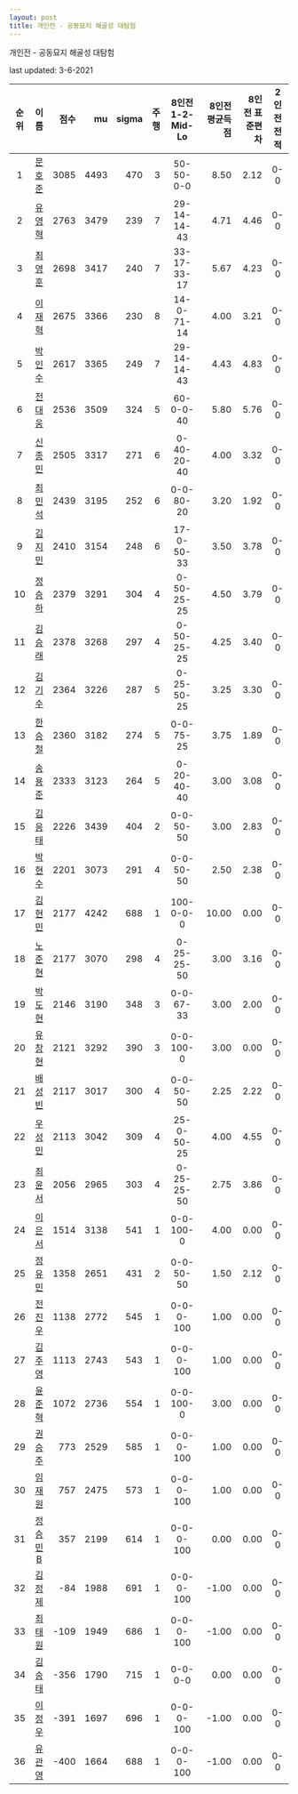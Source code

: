 ```yaml
---
layout: post
title: 개인전 - 공동묘지 해골성 대탐험
---
```



개인전 - 공동묘지 해골성 대탐험


last updated: 3-6-2021

| 순위 | 이름 | 점수 | mu | sigma | 주행 | 8인전 1-2-Mid-Lo | 8인전 평균득점 | 8인전 표준편차 | 2인전 전적 |
|:---:|:---:|---:|---:|---:|---:|:---:|---:|---:|:---:|
| 1 | [문호준](../munhojun) | 3085 | 4493 | 470 | 3 | 50-50-0-0 | 8.50 | 2.12 | 0-0 |
| 2 | [유영혁](../yuyeonghyeok) | 2763 | 3479 | 239 | 7 | 29-14-14-43 | 4.71 | 4.46 | 0-0 |
| 3 | [최영훈](../choiyeonghun) | 2698 | 3417 | 240 | 7 | 33-17-33-17 | 5.67 | 4.23 | 0-0 |
| 4 | [이재혁](../ijaehyeok) | 2675 | 3366 | 230 | 8 | 14-0-71-14 | 4.00 | 3.21 | 0-0 |
| 5 | [박인수](../bakinsu) | 2617 | 3365 | 249 | 7 | 29-14-14-43 | 4.43 | 4.83 | 0-0 |
| 6 | [전대웅](../jeondaewoong) | 2536 | 3509 | 324 | 5 | 60-0-0-40 | 5.80 | 5.76 | 0-0 |
| 7 | [신종민](../shinjongmin) | 2505 | 3317 | 271 | 6 | 0-40-20-40 | 4.00 | 3.32 | 0-0 |
| 8 | [최민석](../choiminseok) | 2439 | 3195 | 252 | 6 | 0-0-80-20 | 3.20 | 1.92 | 0-0 |
| 9 | [김지민](../gimjimin) | 2410 | 3154 | 248 | 6 | 17-0-50-33 | 3.50 | 3.78 | 0-0 |
| 10 | [정승하](../jeongseungha) | 2379 | 3291 | 304 | 4 | 0-50-25-25 | 4.50 | 3.79 | 0-0 |
| 11 | [김승래](../gimseungrae) | 2378 | 3268 | 297 | 4 | 0-50-25-25 | 4.25 | 3.40 | 0-0 |
| 12 | [김기수](../gimgisu) | 2364 | 3226 | 287 | 5 | 0-25-50-25 | 3.25 | 3.30 | 0-0 |
| 13 | [한승철](../hanseungcheol) | 2360 | 3182 | 274 | 5 | 0-0-75-25 | 3.75 | 1.89 | 0-0 |
| 14 | [송용준](../songyongjun) | 2333 | 3123 | 264 | 5 | 0-20-40-40 | 3.00 | 3.08 | 0-0 |
| 15 | [김응태](../gimeungtae) | 2226 | 3439 | 404 | 2 | 0-0-50-50 | 3.00 | 2.83 | 0-0 |
| 16 | [박현수](../bakhyeonsu) | 2201 | 3073 | 291 | 4 | 0-0-50-50 | 2.50 | 2.38 | 0-0 |
| 17 | [김현민](../gimhyunmin) | 2177 | 4242 | 688 | 1 | 100-0-0-0 | 10.00 | 0.00 | 0-0 |
| 18 | [노준현](../nojunhyeon) | 2177 | 3070 | 298 | 4 | 0-25-25-50 | 3.00 | 3.16 | 0-0 |
| 19 | [박도현](../bakdohyeon) | 2146 | 3190 | 348 | 3 | 0-0-67-33 | 3.00 | 2.00 | 0-0 |
| 20 | [유창현](../yuchanghyeon) | 2121 | 3292 | 390 | 3 | 0-0-100-0 | 3.00 | 0.00 | 0-0 |
| 21 | [배성빈](../baeseongbin) | 2117 | 3017 | 300 | 4 | 0-0-50-50 | 2.25 | 2.22 | 0-0 |
| 22 | [우성민](../useongmin) | 2113 | 3042 | 309 | 4 | 25-0-50-25 | 4.00 | 4.55 | 0-0 |
| 23 | [최윤서](../choiyunseo) | 2056 | 2965 | 303 | 4 | 0-25-25-50 | 2.75 | 3.86 | 0-0 |
| 24 | [이은서](../ieunseo) | 1514 | 3138 | 541 | 1 | 0-0-100-0 | 4.00 | 0.00 | 0-0 |
| 25 | [정유민](../jeongyumin) | 1358 | 2651 | 431 | 2 | 0-0-50-50 | 1.50 | 2.12 | 0-0 |
| 26 | [전진우](../jeonjinwoo) | 1138 | 2772 | 545 | 1 | 0-0-0-100 | 1.00 | 0.00 | 0-0 |
| 27 | [김주영](../gimjuyeong) | 1113 | 2743 | 543 | 1 | 0-0-0-100 | 1.00 | 0.00 | 0-0 |
| 28 | [윤준혁](../yunjunhyeok) | 1072 | 2736 | 554 | 1 | 0-0-100-0 | 3.00 | 0.00 | 0-0 |
| 29 | [권승주](../glamint) | 773 | 2529 | 585 | 1 | 0-0-0-100 | 1.00 | 0.00 | 0-0 |
| 30 | [임재원](../imjaewon) | 757 | 2475 | 573 | 1 | 0-0-0-100 | 1.00 | 0.00 | 0-0 |
| 31 | [정승민B](../jeongseungminb) | 357 | 2199 | 614 | 1 | 0-0-0-100 | 0.00 | 0.00 | 0-0 |
| 32 | [김정제](../gimjeongje) | -84 | 1988 | 691 | 1 | 0-0-0-100 | -1.00 | 0.00 | 0-0 |
| 33 | [최태원](../choitaiwon) | -109 | 1949 | 686 | 1 | 0-0-0-100 | -1.00 | 0.00 | 0-0 |
| 34 | [김승태](../gimseungtae) | -356 | 1790 | 715 | 1 | 0-0-0-0 | 0.00 | 0.00 | 0-0 |
| 35 | [이정우](../ijeongu) | -391 | 1697 | 696 | 1 | 0-0-0-100 | -1.00 | 0.00 | 0-0 |
| 36 | [유관영](../yugwanyeong) | -400 | 1664 | 688 | 1 | 0-0-0-100 | -1.00 | 0.00 | 0-0 |
